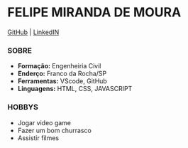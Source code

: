 # **FELIPE MIRANDA DE MOURA**

[GitHub](https://github.com/felipemimoura 'GitHub') | [LinkedIN](https://www.linkedin.com/in/felipemmoura/ 'LinkedIN')

### SOBRE

- **Formação:** Engenheiria Civil
- **Enderço:** Franco da Rocha/SP
- **Ferramentas:** VScode, GitHub
- **Linguagens:** HTML, CSS, JAVASCRIPT

### HOBBYS

- Jogar video game
- Fazer um bom churrasco
- Assistir filmes
